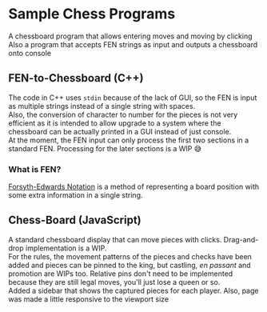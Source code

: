 # Sample Chess Programs
A chessboard program that allows entering moves and moving by clicking  
Also a program that accepts FEN strings as input and outputs a chessboard onto console  

## FEN-to-Chessboard (C++)
The code in C++ uses ```stdin``` because of the lack of GUI, so the FEN is input as multiple strings instead of a single string with spaces.  
Also, the conversion of character to number for the pieces is not very efficient as it is intended to allow upgrade to a system where the chessboard can be actually printed in a GUI instead of just console.  
At the moment, the FEN input can only process the first two sections in a standard FEN. Processing for the later sections is a WIP :sweat_smile:

### What is FEN?
[Forsyth-Edwards Notation](https://en.wikipedia.org/wiki/Forsyth%E2%80%93Edwards_Notation) is a method of representing a board position with some extra information in a single string.  

## Chess-Board (JavaScript)
A standard chessboard display that can move pieces with clicks. Drag-and-drop implementation is a WIP.  
For the rules, the movement patterns of the pieces and checks have been added and pieces can be pinned to the king, but castling, _en passant_ and promotion are WIPs too. Relative pins don't need to be implemented because they are still legal moves, you'll just lose a queen or so.  
Added a sidebar that shows the captured pieces for each player. Also, page was made a little responsive to the viewport size  
